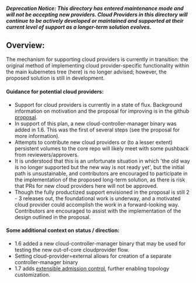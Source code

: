 ##### Deprecation Notice: This directory has entered maintenance mode and will not be accepting new providers. Cloud Providers in this directory will continue to be actively developed or maintained and supported at their current level of support as a longer-term solution evolves. 
 
## Overview: 
The mechanism for supporting cloud providers is currently in transition:  the original method of implementing cloud provider-specific functionality within the main kubernetes tree (here) is no longer advised; however, the proposed solution is still in development.
 
#### Guidance for potential cloud providers: 
* Support for cloud providers is currently in a state of flux. Background information on motivation and the proposal for improving is in the github [proposal](https://git.k8s.io/community/contributors/design-proposals/cloud-provider/cloud-provider-refactoring.md). 
* In support of this plan, a new cloud-controller-manager binary was added in 1.6. This was the first of several steps (see the proposal for more information). 
* Attempts to contribute new cloud providers or (to a lesser extent) persistent volumes to the core repo will likely meet with some pushback from reviewers/approvers. 
* It is understood that this is an unfortunate situation in which 'the old way is no longer supported but the new way is not ready yet', but the initial path is unsustainable, and contributors are encouraged to participate in the implementation of the proposed long-term solution, as there is risk that PRs for new cloud providers here will not be approved. 
* Though the fully productized support envisioned in the proposal is still 2 - 3 releases out, the foundational work is underway, and a motivated cloud provider could accomplish the work in a forward-looking way. Contributors are encouraged to assist with the implementation of the design outlined in the proposal. 
 
#### Some additional context on status / direction: 
* 1.6 added a new cloud-controller-manager binary that may be used for testing the new out-of-core cloudprovider flow.
* Setting cloud-provider=external allows for creation of a separate controller-manager binary
* 1.7 adds [extensible admission control](https://git.k8s.io/community/contributors/design-proposals/api-machinery/admission_control_extension.md), further enabling topology customization. 
